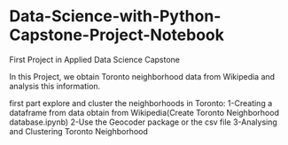 # Data-Science-with-Python-Capstone-Project-Notebook
First Project in Applied Data Science Capstone

In this Project, we obtain Toronto neighborhood data from Wikipedia and analysis this information.

first part explore and cluster the neighborhoods in Toronto:
	 1-Creating a dataframe from data obtain from Wikipedia(Create Toronto Neighborhood database.ipynb)
	 2-Use the Geocoder package or the csv file 
	 3-Analysing and Clustering Toronto Neighborhood